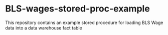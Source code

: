 # BLS-wages-stored-proc-example
This repository contains an example stored procedure for loading BLS Wage data into a data warehouse fact table
